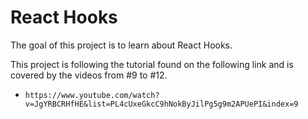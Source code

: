 # React Hooks

The goal of this project is to learn about React Hooks.

This project is following the tutorial found on the following link and is covered by the videos from #9 to #12.
- `https://www.youtube.com/watch?v=JgYRBCRHfHE&list=PL4cUxeGkcC9hNokByJilPg5g9m2APUePI&index=9` 

